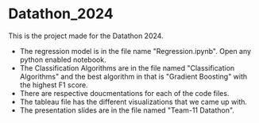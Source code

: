 # Datathon_2024
This is the project made for the Datathon 2024.

- The regression model is in the file name "Regression.ipynb". Open any python enabled notebook.
- The Classification Algorithms are in the file named "Classification Algorithms" and the best algorithm in that is "Gradient Boosting" with the highest F1 score.
- There are respective doucmentations for each of the code files.
- The tableau file has the different visualizations that we came up with.
- The presentation slides are in the file named "Team-11 Datathon".
